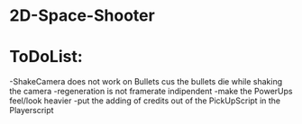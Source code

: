 # 2D-Space-Shooter

# ToDoList:

-ShakeCamera does not work on Bullets cus the bullets die while shaking the camera
-regeneration is not framerate indipendent
-make the PowerUps feel/look heavier
-put the adding of credits out of the PickUpScript in the Playerscript